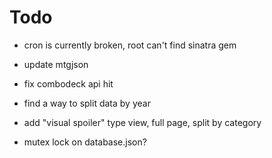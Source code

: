 # Todo

- cron is currently broken, root can't find sinatra gem
- update mtgjson
- fix combodeck api hit
- find a way to split data by year

- add "visual spoiler" type view, full page, split by category

- mutex lock on database.json?
